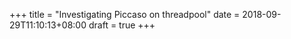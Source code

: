 +++
title = "Investigating Piccaso on threadpool"
date = 2018-09-29T11:10:13+08:00
draft = true
+++
